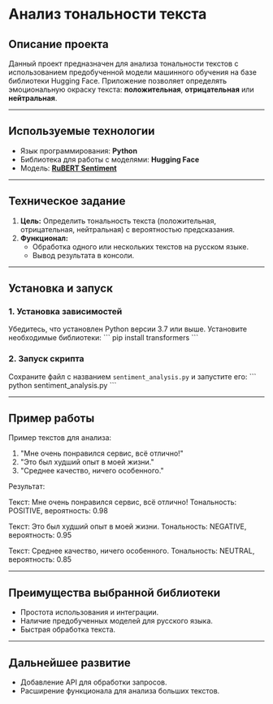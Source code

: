 # **Анализ тональности текста**

## **Описание проекта**
Данный проект предназначен для анализа тональности текстов с использованием предобученной модели машинного обучения на базе библиотеки Hugging Face. Приложение позволяет определять эмоциональную окраску текста: **положительная**, **отрицательная** или **нейтральная**.

---

## **Используемые технологии**
- Язык программирования: **Python**
- Библиотека для работы с моделями: **Hugging Face**
- Модель: [**RuBERT Sentiment**](https://huggingface.co/blanchefort/rubert-base-cased-sentiment)

---

## **Техническое задание**
1. **Цель:** Определить тональность текста (положительная, отрицательная, нейтральная) с вероятностью предсказания.  
2. **Функционал:**  
   - Обработка одного или нескольких текстов на русском языке.  
   - Вывод результата в консоли.  

---

## **Установка и запуск**
### 1. Установка зависимостей
Убедитесь, что установлен Python версии 3.7 или выше. Установите необходимые библиотеки:
\`\`\`
pip install transformers
\`\`\`

### 2. Запуск скрипта
Сохраните файл с названием `sentiment_analysis.py` и запустите его:
\`\`\`
python sentiment_analysis.py
\`\`\`

---

## **Пример работы**
Пример текстов для анализа:

1. "Мне очень понравился сервис, всё отлично!"
2. "Это был худший опыт в моей жизни."
3. "Среднее качество, ничего особенного."


Результат:

Текст: Мне очень понравился сервис, всё отлично!
Тональность: POSITIVE, вероятность: 0.98

Текст: Это был худший опыт в моей жизни.
Тональность: NEGATIVE, вероятность: 0.95

Текст: Среднее качество, ничего особенного.
Тональность: NEUTRAL, вероятность: 0.85


---

## **Преимущества выбранной библиотеки**
- Простота использования и интеграции.  
- Наличие предобученных моделей для русского языка.  
- Быстрая обработка текста.  

---

## **Дальнейшее развитие**
- Добавление API для обработки запросов.  
- Расширение функционала для анализа больших текстов.  

